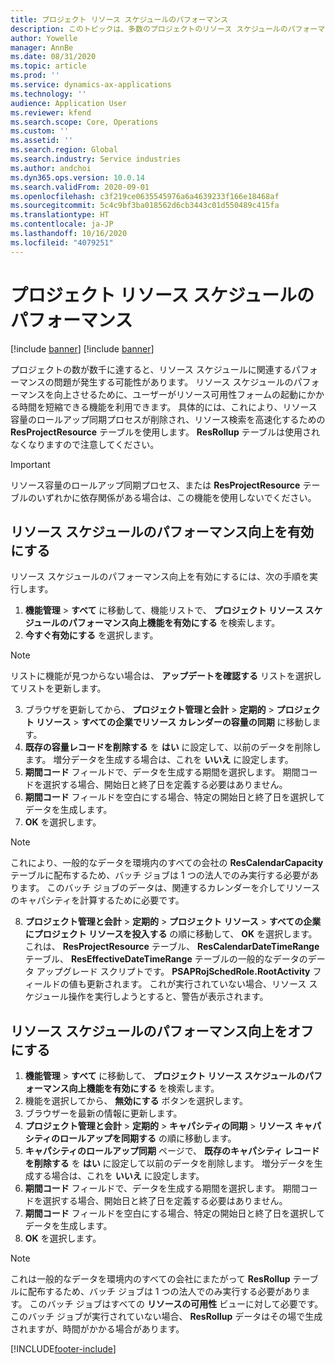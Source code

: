 ```yaml
---
title: プロジェクト リソース スケジュールのパフォーマンス
description: このトピックは、多数のプロジェクトのリソース スケジュールのパフォーマンスを改善する方法に関する情報を提供します。
author: Yowelle
manager: AnnBe
ms.date: 08/31/2020
ms.topic: article
ms.prod: ''
ms.service: dynamics-ax-applications
ms.technology: ''
audience: Application User
ms.reviewer: kfend
ms.search.scope: Core, Operations
ms.custom: ''
ms.assetid: ''
ms.search.region: Global
ms.search.industry: Service industries
ms.author: andchoi
ms.dyn365.ops.version: 10.0.14
ms.search.validFrom: 2020-09-01
ms.openlocfilehash: c3f219ce0635545976a6a4639233f166e18468af
ms.sourcegitcommit: 5c4c9bf3ba018562d6cb3443c01d550489c415fa
ms.translationtype: HT
ms.contentlocale: ja-JP
ms.lasthandoff: 10/16/2020
ms.locfileid: "4079251"
---
```

# <a name="project-resource-scheduling-performance"></a>プロジェクト リソース スケジュールのパフォーマンス

[!include [banner](../includes/banner.md)]
[!include [banner](../includes/preview-banner.md)]


プロジェクトの数が数千に達すると、リソース スケジュールに関連するパフォーマンスの問題が発生する可能性があります。 リソース スケジュールのパフォーマンスを向上させるために、ユーザーがリソース可用性フォームの起動にかかる時間を短縮できる機能を利用できます。 具体的には、これにより、リソース容量のロールアップ同期プロセスが削除され、リソース検索を高速化するための **ResProjectResource** テーブルを使用します。 **ResRollup** テーブルは使用されなくなりますので注意してください。

> [!IMPORTANT]
> リソース容量のロールアップ同期プロセス、または **ResProjectResource** テーブルのいずれかに依存関係がある場合は、この機能を使用しないでください。

## <a name="enable-resource-scheduling-performance-enhancement"></a>リソース スケジュールのパフォーマンス向上を有効にする
リソース スケジュールのパフォーマンス向上を有効にするには、次の手順を実行します。

1. **機能管理** > **すべて** に移動して、機能リストで、 **プロジェクト リソース スケジュールのパフォーマンス向上機能を有効にする** を検索します。
2. **今すぐ有効にする** を選択します。

> [!NOTE]
> リストに機能が見つからない場合は、 **アップデートを確認する** リストを選択してリストを更新します。

3. ブラウザを更新してから、 **プロジェクト管理と会計** > **定期的** > **プロジェクト リソース** > **すべての企業でリソース カレンダーの容量の同期** に移動します。
4. **既存の容量レコードを削除する** を **はい** に設定して、以前のデータを削除します。 増分データを生成する場合は、これを **いいえ** に設定します。
5. **期間コード** フィールドで、データを生成する期間を選択します。 期間コードを選択する場合、開始日と終了日を定義する必要はありません。
6. **期間コード** フィールドを空白にする場合、特定の開始日と終了日を選択してデータを生成します。
7. **OK** を選択します。

 > [!NOTE]
 > これにより、一般的なデータを環境内のすべての会社の **ResCalendarCapacity** テーブルに配布するため、バッチ ジョブは 1 つの法人でのみ実行する必要があります。 このバッチ ジョブのデータは、関連するカレンダーを介してリソースのキャパシティを計算するために必要です。

8. **プロジェクト管理と会計** > **定期的** > **プロジェクト リソース** > **すべての企業にプロジェクト リソースを投入する** の順に移動して、 **OK** を選択します。 これは、 **ResProjectResource** テーブル、 **ResCalendarDateTimeRange** テーブル、 **ResEffectiveDateTimeRange** テーブルの一般的なデータのデータ アップグレード スクリプトです。 **PSAPRojSchedRole.RootActivity** フィールドの値も更新されます。 これが実行されていない場合、リソース スケジュール操作を実行しようとすると、警告が表示されます。
 
## <a name="turn-off-resource-scheduling-performance-enhancement"></a>リソース スケジュールのパフォーマンス向上をオフにする

1. **機能管理** > **すべて** に移動して、 **プロジェクト リソース スケジュールのパフォーマンス向上機能を有効にする** を検索します。
2. 機能を選択してから、 **無効にする** ボタンを選択します。
3. ブラウザーを最新の情報に更新します。
4. **プロジェクト管理と会計** > **定期的** > **キャパシティの同期** > **リソース キャパシティのロールアップを同期する** の順に移動します。
5. **キャパシティのロールアップ同期** ページで、 **既存のキャパシティ レコードを削除する** を **はい** に設定して以前のデータを削除します。 増分データを生成する場合は、これを **いいえ** に設定します。
6. **期間コード** フィールドで、データを生成する期間を選択します。 期間コードを選択する場合、開始日と終了日を定義する必要はありません。
7. **期間コード** フィールドを空白にする場合、特定の開始日と終了日を選択してデータを生成します。
8. **OK** を選択します。

> [!NOTE]
> これは一般的なデータを環境内のすべての会社にまたがって **ResRollup** テーブルに配布するため、バッチ ジョブは 1 つの法人でのみ実行する必要があります。 このバッチ ジョブはすべての **リソースの可用性** ビューに対して必要です。 このバッチ ジョブが実行されていない場合、 **ResRollup** データはその場で生成されますが、時間がかかる場合があります。


[!INCLUDE[footer-include](../includes/footer-banner.md)]